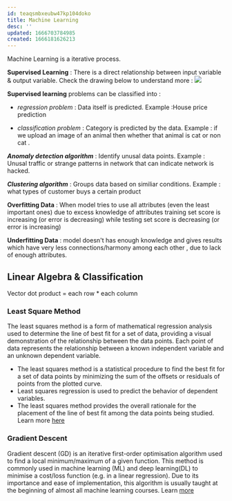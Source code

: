 ```yaml
---
id: teaqsmbxeubw47kp104doko
title: Machine Learning
desc: ''
updated: 1666703784985
created: 1666181626213
---
```

Machine Learning is a iterative process.

**Supervised Learning** :
There is a direct relationship between input variable & output variable. Check the drawing below to understand more :
![](/assets/images/2022-09-21-14-39-10.png)

**Supervised learning** problems can be classified into :

- _regression problem_ : Data itself is predicted. Example :House price prediction

- _classification problem_ : Category is predicted by the data. Example : if we upload an image of an animal then whether that animal is cat or non cat .

**_Anomaly detection algorithm_** : Identify unusal data points. Example : Unusal traffic or strange patterns in network that can indicate network is hacked.

**_Clustering algorithm_** : Groups data based on similiar conditions. Example : what types of customer buys a certain product

**Overfitting Data** : When model tries to use all attributes (even the least important ones) due to excess knowledge of attributes training set score is increasing (or error is decreasing) while testing set score is decreasing (or error is increasing)

**Underfitting Data** : model doesn't has enough knowledge and gives results which have very less connections/harmony among each other , due to lack of enough attributes.

## Linear Algebra & Classification

Vector dot product = each row \* each column



### Least Square Method
The least squares method is a form of mathematical regression analysis used to determine the line of best fit for a set of data, providing a visual demonstration of the relationship between the data points. Each point of data represents the relationship between a known independent variable and an unknown dependent variable.
- The least squares method is a statistical procedure to find the best fit for a set of data points by minimizing the sum of the offsets or residuals of points from the plotted curve.
- Least squares regression is used to predict the behavior of dependent variables.
- The least squares method provides the overall rationale for the placement of the line of best fit among the data points being studied.
Learn more [here](https://www.investopedia.com/terms/l/least-squares-method.asp)

### Gradient Descent
Gradient descent (GD) is an iterative first-order optimisation algorithm used to find a local minimum/maximum of a given function. This method is commonly used in machine learning (ML) and deep learning(DL) to minimise a cost/loss function (e.g. in a linear regression). Due to its importance and ease of implementation, this algorithm is usually taught at the beginning of almost all machine learning courses.
Learn [more](https://towardsdatascience.com/gradient-descent-algorithm-a-deep-dive-cf04e8115f21)


